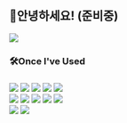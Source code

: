 <!--header-->
<h2>👋안녕하세요! (준비중)</h2>
<!--
  <div align="left">
    <img src="https://capsule-render.vercel.app/api?type=transparent&color=auto&height=200&section=header&text=Denma5319&fontSize=90"/>
  </div>
-->

<!--body-->
<div align="left">
  <a href="https://lead-line-872.notion.site/Study-323474e56358421798b46f82cc8ac1c7?pvs=4" target="_blank">
    <img src="https://img.shields.io/badge/notion study-000000?style=flat&logo=notion&logoColor=white">
  </a>
  
  <a href="mailto:firetrap5319@gmail.com" target="_blank">
    <!--<img src="https://img.shields.io/badge/firetrap5319@gmail.com-EA4335?style=flat&logo=Gmail&logoColor=white">-->
  </a>


  <h3>🛠Once I've Used<h3>
  <!--front-->
  <div>
    <img src="https://img.shields.io/badge/HTML-E34F26?style=flat&logo=HTML5&logoColor=white"/>
    <img src="https://img.shields.io/badge/CSS-1572B6?style=flat&logo=CSS3&logoColor=white"/>
    <img src="https://img.shields.io/badge/bootstrap-7952B3?style=flat&logo=bootstrap&logoColor=white">
    <img src="https://img.shields.io/badge/Javascript-F7DF1E?style=flat&logo=JavaScript&logoColor=white"/>
    <img src="https://img.shields.io/badge/jQuery-0769AD?style=flat&logo=jQuery&logoColor=white"/>
  </div>
  <!--back-->
  <div>
    <img src="https://img.shields.io/badge/JAVA-007396?style=flat&logo=java&logoColor=white">
    <img src="https://img.shields.io/badge/Spring Boot-6DB33F?style=flat&logo=Spring Boot&logoColor=white"/>
    <img src="https://img.shields.io/badge/MariaDB-003545?style=flat&logo=MariaDB&logoColor=white"/>
    <img src="https://img.shields.io/badge/Mybatis-0467D?style=flat&logo=Mybatis&logoColor=white"/>
    <img src="https://img.shields.io/badge/Gradle-02303A?style=flat&logo=Gradle&logoColor=white"/>
  </div>
  <!--tool-->
  <div>
    <img src="https://img.shields.io/badge/Git-F05032?style=flat&logo=GIT&logoColor=white"/>
    <img src="https://img.shields.io/badge/Slack-4A154B?style=flat&logo=Slack&logoColor=white"/>
  </div>
</div>


<!--
**SeungBeom59/SeungBeom59** is a ✨ _special_ ✨ repository because its `README.md` (this file) appears on your GitHub profile.

Here are some ideas to get you started:

- 🔭 I’m currently working on ...
- 🌱 I’m currently learning ...
- 👯 I’m looking to collaborate on ...
- 🤔 I’m looking for help with ...
- 💬 Ask me about ...
- 📫 How to reach me: ...
- 😄 Pronouns: ...
- ⚡ Fun fact: ...
-->
